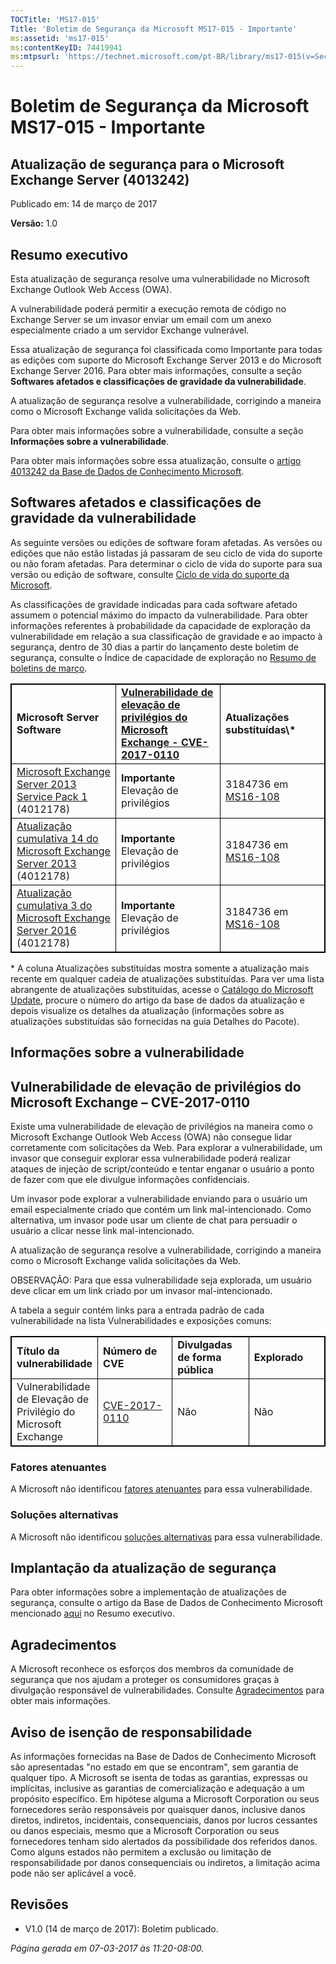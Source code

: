 ```yaml
---
TOCTitle: 'MS17-015'
Title: 'Boletim de Segurança da Microsoft MS17-015 - Importante'
ms:assetid: 'ms17-015'
ms:contentKeyID: 74419941
ms:mtpsurl: 'https://technet.microsoft.com/pt-BR/library/ms17-015(v=Security.10)'
---
```


 

Boletim de Segurança da Microsoft MS17-015 - Importante
=======================================================

Atualização de segurança para o Microsoft Exchange Server (4013242)
-------------------------------------------------------------------

Publicado em: 14 de março de 2017

**Versão:** 1.0

Resumo executivo
----------------

 
Esta atualização de segurança resolve uma vulnerabilidade no Microsoft Exchange Outlook Web Access (OWA).

A vulnerabilidade poderá permitir a execução remota de código no Exchange Server se um invasor enviar um email com um anexo especialmente criado a um servidor Exchange vulnerável.

Essa atualização de segurança foi classificada como Importante para todas as edições com suporte do Microsoft Exchange Server 2013 e do Microsoft Exchange Server 2016. Para obter mais informações, consulte a seção **Softwares afetados e classificações de gravidade da vulnerabilidade**.

A atualização de segurança resolve a vulnerabilidade, corrigindo a maneira como o Microsoft Exchange valida solicitações da Web.

Para obter mais informações sobre a vulnerabilidade, consulte a seção **Informações sobre a vulnerabilidade**.

 
Para obter mais informações sobre essa atualização, consulte o [artigo 4013242 da Base de Dados de Conhecimento Microsoft](https://support.microsoft.com/pt-br/help/4013242).

Softwares afetados e classificações de gravidade da vulnerabilidade
-------------------------------------------------------------------

 
As seguinte versões ou edições de software foram afetadas. As versões ou edições que não estão listadas já passaram de seu ciclo de vida do suporte ou não foram afetadas. Para determinar o ciclo de vida do suporte para sua versão ou edição de software, consulte [Ciclo de vida do suporte da Microsoft](http://go.microsoft.com/fwlink/?linkid=21742).

As classificações de gravidade indicadas para cada software afetado assumem o potencial máximo do impacto da vulnerabilidade. Para obter informações referentes à probabilidade da capacidade de exploração da vulnerabilidade em relação a sua classificação de gravidade e ao impacto à segurança, dentro de 30 dias a partir do lançamento deste boletim de segurança, consulte o Índice de capacidade de exploração no [Resumo de boletins de março](https://technet.microsoft.com/pt-br/library/security/ms17-mar).

 
<p></p>
<table style="border:1px solid black;">
<colgroup>
<col width="33%" />
<col width="33%" />
<col width="33%" />
</colgroup>
<tbody>
<tr class="odd">
<td style="border:1px solid black;"><strong>Microsoft Server Software</strong></td>
<td style="border:1px solid black;"><a href="http://www.cve.mitre.org/cgi-bin/cvename.cgi?name=cve-2017-0110"><strong>Vulnerabilidade de elevação de privilégios do Microsoft Exchange - CVE-2017-0110</strong></a></td>
<td style="border:1px solid black;"><strong>Atualizações substituídas\*</strong></td>
</tr>
<tr class="even">
<td style="border:1px solid black;"><a href="http://www.microsoft.com/downloads/pt-br/details.aspx?familyid=1dc2c189-2d5d-4f86-9049-aa403af9c143&amp;displaylang=pt-br">Microsoft Exchange Server 2013 Service Pack 1</a><br />
(4012178)</td>
<td style="border:1px solid black;"><strong>Importante<br />
</strong>Elevação de privilégios</td>
<td style="border:1px solid black;">3184736 em <a href="http://go.microsoft.com/fwlink/?linkid=824829">MS16-108</a></td>
</tr>
<tr class="odd">
<td style="border:1px solid black;"><a href="http://www.microsoft.com/downloads/pt-br/details.aspx?familyid=7d376a06-0941-442b-a57e-37c821398c5c&amp;displaylang=pt-br">Atualização cumulativa 14 do Microsoft Exchange Server 2013</a><br />
(4012178)</td>
<td style="border:1px solid black;"><strong>Importante<br />
</strong>Elevação de privilégios</td>
<td style="border:1px solid black;">3184736 em <a href="http://go.microsoft.com/fwlink/?linkid=824829">MS16-108</a></td>
</tr>
<tr class="even">
<td style="border:1px solid black;"><a href="http://www.microsoft.com/downloads/pt-br/details.aspx?familyid=24370e12-50a1-4477-a664-11777eb93520&amp;displaylang=pt-br">Atualização cumulativa 3 do Microsoft Exchange Server 2016</a><br />
(4012178)</td>
<td style="border:1px solid black;"><strong>Importante<br />
</strong>Elevação de privilégios</td>
<td style="border:1px solid black;">3184736 em <a href="http://go.microsoft.com/fwlink/?linkid=824829">MS16-108</a></td>
</tr>
</tbody>
</table>

<p></p>

  
\* A coluna Atualizações substituídas mostra somente a atualização mais recente em qualquer cadeia de atualizações substituídas. Para ver uma lista abrangente de atualizações substituídas, acesse o [Catálogo do Microsoft Update](http://catalog.update.microsoft.com/v7/site/home.aspx), procure o número do artigo da base de dados da atualização e depois visualize os detalhes da atualização (informações sobre as atualizações substituídas são fornecidas na guia Detalhes do Pacote).
  
Informações sobre a vulnerabilidade  
-----------------------------------
  
 
Vulnerabilidade de elevação de privilégios do Microsoft Exchange – CVE-2017-0110  
--------------------------------------------------------------------------------
  
Existe uma vulnerabilidade de elevação de privilégios na maneira como o Microsoft Exchange Outlook Web Access (OWA) não consegue lidar corretamente com solicitações da Web. Para explorar a vulnerabilidade, um invasor que conseguir explorar essa vulnerabilidade poderá realizar ataques de injeção de script/conteúdo e tentar enganar o usuário a ponto de fazer com que ele divulgue informações confidenciais.
  
Um invasor pode explorar a vulnerabilidade enviando para o usuário um email especialmente criado que contém um link mal-intencionado. Como alternativa, um invasor pode usar um cliente de chat para persuadir o usuário a clicar nesse link mal-intencionado.
  
A atualização de segurança resolve a vulnerabilidade, corrigindo a maneira como o Microsoft Exchange valida solicitações da Web.
  
OBSERVAÇÃO: Para que essa vulnerabilidade seja explorada, um usuário deve clicar em um link criado por um invasor mal-intencionado.
  
A tabela a seguir contém links para a entrada padrão de cada vulnerabilidade na lista Vulnerabilidades e exposições comuns:

 
<p></p>
<table style="border:1px solid black;">
<colgroup>
<col width="25%" />
<col width="25%" />
<col width="25%" />
<col width="25%" />
</colgroup>
<tbody>
<tr class="odd">
<td style="border:1px solid black;"><strong>Título da vulnerabilidade</strong></td>
<td style="border:1px solid black;"><strong>Número de CVE</strong></td>
<td style="border:1px solid black;"><strong>Divulgadas de forma pública</strong></td>
<td style="border:1px solid black;"><strong>Explorado</strong></td>
</tr>
<tr class="even">
<td style="border:1px solid black;">Vulnerabilidade de Elevação de Privilégio do Microsoft Exchange</td>
<td style="border:1px solid black;"><a href="http://www.cve.mitre.org/cgi-bin/cvename.cgi?name=cve-2017-0110">CVE-2017-0110</a></td>
<td style="border:1px solid black;">Não</td>
<td style="border:1px solid black;">Não</td>
</tr>
</tbody>
</table>

<p></p>

  
### Fatores atenuantes
  
A Microsoft não identificou [fatores atenuantes](https://technet.microsoft.com/pt-br/library/security/dn848375.aspx) para essa vulnerabilidade.
  
### Soluções alternativas
  
A Microsoft não identificou [soluções alternativas](https://technet.microsoft.com/pt-br/library/security/dn848375.aspx) para essa vulnerabilidade.
  
Implantação da atualização de segurança  
---------------------------------------
  
 
Para obter informações sobre a implementação de atualizações de segurança, consulte o artigo da Base de Dados de Conhecimento Microsoft mencionado [aqui](#kbarticle) no Resumo executivo.
  
Agradecimentos  
--------------
  
 
A Microsoft reconhece os esforços dos membros da comunidade de segurança que nos ajudam a proteger os consumidores graças à divulgação responsável de vulnerabilidades. Consulte [Agradecimentos](https://technet.microsoft.com/pt-br/library/security/mt745121.aspx) para obter mais informações.
  
Aviso de isenção de responsabilidade  
------------------------------------
  
 
As informações fornecidas na Base de Dados de Conhecimento Microsoft são apresentadas "no estado em que se encontram", sem garantia de qualquer tipo. A Microsoft se isenta de todas as garantias, expressas ou implícitas, inclusive as garantias de comercialização e adequação a um propósito específico. Em hipótese alguma a Microsoft Corporation ou seus fornecedores serão responsáveis por quaisquer danos, inclusive danos diretos, indiretos, incidentais, consequenciais, danos por lucros cessantes ou danos especiais, mesmo que a Microsoft Corporation ou seus fornecedores tenham sido alertados da possibilidade dos referidos danos. Como alguns estados não permitem a exclusão ou limitação de responsabilidade por danos consequenciais ou indiretos, a limitação acima pode não ser aplicável a você.
  
Revisões  
--------
  
 
-   V1.0 (14 de março de 2017): Boletim publicado.
  
*Página gerada em 07-03-2017 às 11:20-08:00.*
